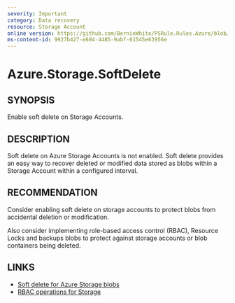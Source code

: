 ```yaml
---
severity: Important
category: Data recovery
resource: Storage Account
online version: https://github.com/BernieWhite/PSRule.Rules.Azure/blob/master/docs/rules/en/Azure.Storage.SoftDelete.md
ms-content-id: 9927b427-e694-4485-9abf-61545e63956e
---
```


# Azure.Storage.SoftDelete

## SYNOPSIS

Enable soft delete on Storage Accounts.

## DESCRIPTION

Soft delete on Azure Storage Accounts is not enabled.
Soft delete provides an easy way to recover deleted or modified data stored as blobs within a Storage Account within a configured interval.

## RECOMMENDATION

Consider enabling soft delete on storage accounts to protect blobs from accidental deletion or modification.

Also consider implementing role-based access control (RBAC), Resource Locks and backups blobs to protect against storage accounts or blob containers being deleted.

## LINKS

- [Soft delete for Azure Storage blobs](https://docs.microsoft.com/en-us/azure/storage/blobs/storage-blob-soft-delete)
- [RBAC operations for Storage](https://docs.microsoft.com/en-us/azure/role-based-access-control/resource-provider-operations#microsoftstorage)
